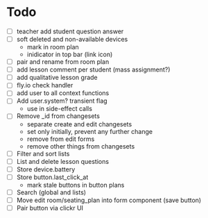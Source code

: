 # Todo

- [ ] teacher add student question answer
- [ ] soft deleted and non-available devices
  - mark in room plan
  - inidicator in top bar (link icon)
- [ ] pair and rename from room plan
- [ ] add lesson comment per student (mass assignment?)
- [ ] add qualitative lesson grade
- [ ] fly.io check handler
- [ ] add user to all context functions
- [ ] Add user.system? transient flag
  - use in side-effect calls
- [ ] Remove _id from changesets
  - separate create and edit changesets
  - set only initially, prevent any further change
  - remove from edit forms
  - remove other things from changesets
- [ ] Filter and sort lists
- [ ] List and delete lesson questions
- [ ] Store device.battery
- [ ] Store button.last_click_at
  - mark stale buttons in button plans
- [ ] Search (global and lists)
- [ ] Move edit room/seating_plan into form component (save button)
- [ ] Pair button via clickr UI

